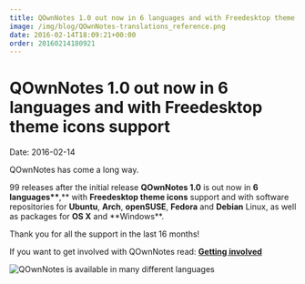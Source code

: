 ```yaml
---
title: QOwnNotes 1.0 out now in 6 languages and with Freedesktop theme icons support
image: /img/blog/QOwnNotes-translations_reference.png
date: 2016-02-14T18:09:21+00:00
order: 20160214180921
---
```


# QOwnNotes 1.0 out now in 6 languages and with Freedesktop theme icons support

<v-subheader class="blog">Date: 2016-02-14</v-subheader>

QOwnNotes has come a long way.

99 releases after the initial release **QOwnNotes 1.0** is out now in **6 languages\*\***,** with **Freedesktop **theme** icons** support and with software repositories for **Ubuntu**, **Arch**, **openSUSE**, **Fedora** and **Debian** Linux, as well as packages for **OS X** and **Windows\*\*.

Thank you for all the support in the last 16 months!

If you want to get involved with QOwnNotes read: **[Getting involved](https://www.qownnotes.org/Knowledge-base/How-can-I-get-involved-with-QOwnNotes)**

![QOwnNotes is available in many different languages](/img/blog/QOwnNotes-translations_reference.png "QOwnNotes is available in many different languages")
